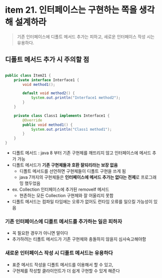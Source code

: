 # item 21. 인터페이스는 구현하는 쪽을 생각해 설계하라

> 기존 인터페이스에 디폴트 메서드 추가는 피하고, 새로운 인터페이스 작성 시는 유용하다.

## 디폴트 메서드 추가 시 주의할 점

```java

public class Item21 {
    private interface Interface1 {
        void method1();

        default void method2() {
            System.out.println("Interface1 method2");
        }
    }

    private class Class1 implements Interface1 {
        @Override
        public void method1() {
            System.out.println("Class1 method1");
        }
    }
}
```

- 디폴트 메서드 :  java 8 부터 기존 구현체를 깨뜨리지 않고 인터페이스에 메서드 추가 가능
- 디폴트 메서드가 **기존 구현체들과 호환 잘되리라는 보장 없음**
    - 디폴트 메서드를 선언하면 구현체들이 디폴트 구현을 쓰게 됨
    - java 7까지의 구현체들은 **인터페이스에 메서드 추가는 없다는 전제**로 프로그래밍 했두었음
- ex. Collection 인터페이스에 추가된 removeIf 메서드
    - 현존하는 모든 Collection 구현체와 잘 어울리지 못함
- 디폴트 메서드는 컴파일 타임에는 오류가 없어도 런타임 오류를 일으킬 가능성이 있음

### 기존 인터페이스에 디폴트 메서드를 추가하는 일은 피하자

- 꼭 필요한 경우가 아니면 말이다
- 추가하려는 티폴트 메서드가 기존 구현체와 충돌하지 않을지 심사숙고해야함

### 새로운 인터페이스 작성 시 디폴트 메서드는 유용하다

- 표준 메서드 작성을 디폴트 메서드를 이용해서 할 수 있고,
- 구현체를 작성할 클라이언트가 더 쉽게 구현할 수 있게 해준다 


